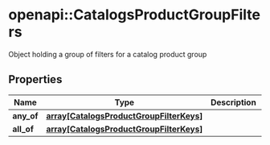 # openapi::CatalogsProductGroupFilters

Object holding a group of filters for a catalog product group

## Properties
Name | Type | Description | Notes
------------ | ------------- | ------------- | -------------
**any_of** | [**array[CatalogsProductGroupFilterKeys]**](CatalogsProductGroupFilterKeys.md) |  | [optional] 
**all_of** | [**array[CatalogsProductGroupFilterKeys]**](CatalogsProductGroupFilterKeys.md) |  | [optional] 


